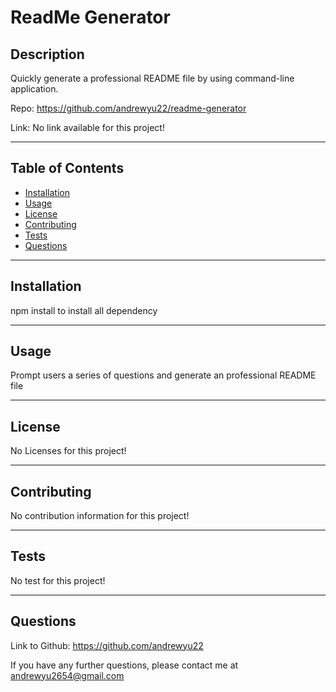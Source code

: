 # ReadMe Generator 

## Description 

Quickly generate a professional README file by using command-line application.

Repo: https://github.com/andrewyu22/readme-generator

Link: No link available for this project!

---
## Table of Contents 

* [Installation](#installation)
* [Usage](#usage)
* [License](#license)
* [Contributing](#contributing)
* [Tests](#tests)
* [Questions](#questions)

---
## Installation

npm install to install all dependency

---
## Usage 

Prompt users a series of questions and generate an professional README file

---
## License

No Licenses for this project!

---
## Contributing

No contribution information for this project!

---
## Tests

No test for this project!

---
## Questions

Link to Github: https://github.com/andrewyu22

If you have any further questions, please contact me at andrewyu2654@gmail.com

